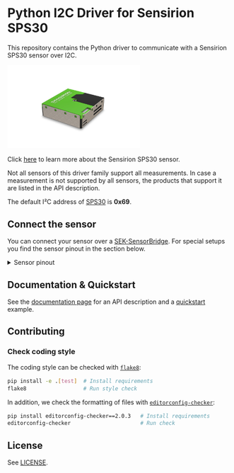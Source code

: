 # Python I2C Driver for Sensirion SPS30

This repository contains the Python driver to communicate with a Sensirion SPS30 sensor over I2C.

<img src="https://raw.githubusercontent.com/Sensirion/python-i2c-sps30/master/images/product-image-sps30.png"
    width="300px" alt="SPS30 picture">


Click [here](https://sensirion.com/products/catalog/SPS30) to learn more about the Sensirion SPS30 sensor.


Not all sensors of this driver family support all measurements.
In case a measurement is not supported by all sensors, the products that
support it are listed in the API description.



The default I²C address of [SPS30](https://sensirion.com/products/catalog/SPS30) is **0x69**.



## Connect the sensor

You can connect your sensor over a [SEK-SensorBridge](https://developer.sensirion.com/product-support/sek-sensorbridge/).
For special setups you find the sensor pinout in the section below.

<details><summary>Sensor pinout</summary>
<p>
<img src="https://raw.githubusercontent.com/Sensirion/python-i2c-sps30/master/images/product-pinout-sps30.jpg"
     width="300px" alt="sensor wiring picture">

| *Pin* | *Cable Color* | *Name* | *Description*  | *Comments* |
|-------|---------------|:------:|----------------|------------|
| 1 | red | VDD | Supply Voltage | 5V
| 2 | green | SDA | I2C: Serial data input / output |
| 3 | yellow | SCL | I2C: Serial clock input |
| 4 | blue | SEL | Interface select | Pull to GND to select I2C
| 5 | black | GND | Ground |


</p>
</details>


## Documentation & Quickstart

See the [documentation page](https://sensirion.github.io/python-i2c-sps30) for an API description and a
[quickstart](https://sensirion.github.io/python-i2c-sps30/execute-measurements.html) example.


## Contributing

### Check coding style

The coding style can be checked with [`flake8`](http://flake8.pycqa.org/):

```bash
pip install -e .[test]  # Install requirements
flake8                  # Run style check
```

In addition, we check the formatting of files with
[`editorconfig-checker`](https://editorconfig-checker.github.io/):

```bash
pip install editorconfig-checker==2.0.3   # Install requirements
editorconfig-checker                      # Run check
```

## License

See [LICENSE](LICENSE).